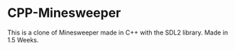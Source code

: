 # CPP-Minesweeper
This is a clone of Minesweeper made in C++ with the SDL2 library. Made in 1.5 Weeks.
